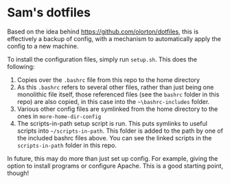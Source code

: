 Sam's dotfiles
================

Based on the idea behind https://github.com/olorton/dotfiles, this is effectively a backup of config, with a mechanism to automatically apply the config to a new machine.

To install the configuration files, simply run `setup.sh`.  This does the following:

1. Copies over the `.bashrc` file from this repo to the home directory
2. As this `.bashrc` refers to several other files, rather than just being one monolithic file itself, those referenced files (see the `bashrc` folder in this repo) are also copied, in this case into the `~\bashrc-includes` folder.
3. Various other config files are symlinked from the home directory to the ones in `more-home-dir-config`
4. The scripts-in-path setup script is run.  This puts symlinks to useful scripts into `~/scripts-in-path`.  This folder is added to the path by one of the included bashrc files above.  You can see the linked scripts in the `scripts-in-path` folder in this repo.

In future, this may do more than just set up config.  For example, giving the option to install programs or configure Apache.  This is a good starting point, though!
